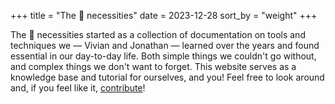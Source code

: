 +++
title = "The 🐻 necessities"
date = 2023-12-28
sort_by = "weight"
+++

The 🐻 necessities started as a collection of documentation on tools and techniques we &mdash; Vivian and Jonathan &mdash; learned over the years and found essential in our day-to-day life. Both simple things we couldn't go without, and complex things we don't want to forget. This website serves as a knowledge base and tutorial for ourselves, and you! Feel free to look around and, if you feel like it, <a href="https://github.com/jdonszelmann/bare-necessities">contribute</a>! 